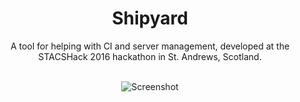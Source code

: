 <div align="center">

# Shipyard

A tool for helping with CI and server management, developed at the STACSHack 2016 hackathon in St. Andrews, Scotland.

<br>

<img alt="Screenshot" src="https://i.imgur.com/yhYrhwo.png" />

</div>

